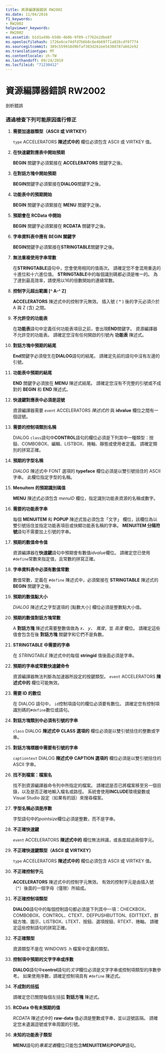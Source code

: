 ```yaml
---
title: 資源編譯器錯誤 RW2002
ms.date: 11/04/2016
f1_keywords:
- RW2002
helpviewer_keywords:
- RW2002
ms.assetid: b1d1a49b-b50b-4b0b-9f09-c7762e2dbe8f
ms.openlocfilehash: 1726e6ce74dfd7b6b0c6e4b69771a826cdf07774
ms.sourcegitcommit: 389c559918d9bfaf303d262ee5430d787a662e92
ms.translationtype: MT
ms.contentlocale: zh-TW
ms.lasthandoff: 09/24/2019
ms.locfileid: "71230412"
---
```

# <a name="resource-compiler-error-rw2002"></a>資源編譯器錯誤 RW2002

剖析錯誤

### <a name="to-fix-by-checking-the-following-possible-causes"></a>透過檢查下列可能原因進行修正

1. **需要加速器類型（ASCII 或 VIRTKEY）**

   `type` ACCELERATORS **陳述式中的** 欄位必須包含 ASCII 或 VIRTKEY 值。

1. **在快速鍵對應表中開始預期**

   **BEGIN** 關鍵字必須緊接在 **ACCELERATORS** 關鍵字之後。

1. **在對話方塊中開始預期**

   **BEGIN**關鍵字必須緊接在**DIALOG**關鍵字之後。

1. **功能表中的預期開始**

   **BEGIN** 關鍵字必須緊接在 **MENU** 關鍵字之後。

1. **預期會在 RCData 中開始**

   **BEGIN** 關鍵字必須緊接在 **RCDATA** 關鍵字之後。

1. **字串資料表中應有 BEGIN 關鍵字**

   **BEGIN**關鍵字必須緊接在**STRINGTABLE**關鍵字之後。

1. **無法重複使用字串常數**

   在**STRINGTABLE**語句中，您會使用相同的值兩次。 請確定您不會混用重迭的十進位和十六進位值。 **STRINGTABLE**中的每個識別碼都必須是唯一的。 為了達到最高效率，請使用以16的倍數開始的連續常數。

1. **控制字元超出範圍 [^ A-^ Z]**

   **ACCELERATORS** 陳述式中的控制字元無效。 插入號 ( **^** ) 後的字元必須介於 A 與 Z (含) 之間。

1. **不允許空的功能表**

   在**功能表**語句中定義任何功能表項目之前，會出現**END**關鍵字。 資源編譯器不允許空的功能表。 請確定您沒有任何開啟的引號內 **功能表** 陳述式。

1. **對話方塊中預期的結尾**

   **End**關鍵字必須發生在**DIALOG**語句的結尾。 請確定先前的語句中沒有左邊的引號。

1. **功能表中預期的結尾**

   **END** 關鍵字必須放在 **MENU** 陳述式結尾。 請確定您沒有不完整的引號或不成對的 **BEGIN** 和 **END** 陳述式。

1. **快速鍵對應表中必須是逗號**

   資源編譯器需要 `event` ACCELERATORS *陳述式的* 與 **idvalue** 欄位之間有一個逗號。

1. **需要的控制項類別名稱**

   DIALOG `class`語句中**CONTROL**語句的欄位必須是下列其中一種類型：按鈕、COMBOBOX、編輯、LISTBOX、捲軸、靜態或使用者定義。 請確定類別的拼寫正確。

1. **預期的字型名稱**

   *DIALOG* 陳述式中 FONT 選項的 **typeface** 欄位必須是以雙引號括住的 ASCII 字串。 此欄位指定字型的名稱。

1. **Menuitem 的預期識別碼值**

   **MENU** 陳述式必須包含 *menuID* 欄位，指定識別功能表資源的名稱或數字。

1. **需要的功能表字串**

   每個 **MENUITEM** 和 **POPUP** 陳述式皆必須包含「文字」 欄位，該欄位為以雙引號括住並指定功能表項目或快顯功能表名稱的字串。 **MENUITEM 分隔符號**語句不需要加上引號的字串。

1. **預期的數值命令值**

   資源編譯器在**快速鍵**語句中預期會有數值*idvalue*欄位。 請確定您已使用`#define`常數來指定值，且常數的拼寫正確。

1. **字串資料表中必須有數值常數**

   數值常數，定義在 `#define` 陳述式中，必須緊接在 **STRINGTABLE** 陳述式的 **BEGIN** 關鍵字之後。

1. **預期的數值點大小**

   *DIALOG* 陳述式之字型選項的 [點數大小] 欄位必須是整數點大小值。

1. **預期的數值對話方塊常數**

   A **對話方塊** 陳述式需要整數值做為 *x、 y、 寬度*，並 *高度* 欄位。 請確定這些值會包含在後 **對話方塊** 關鍵字和它們不是負數。

1. **STRINGTABLE 中需要的字串**

   在 *STRINGTABLE* 陳述式中的每個 **stringid** 值後面必須是字串。

1. **預期的字串或常數快速鍵命令**

   資源編譯器無法判斷為加速器所設定的按鍵類型。 `event` ACCELERATORS **陳述式中的** 欄位可能無效。

1. **需要 ID 的數位**

   在 DIALOG 語句中， `id`控制項語句的欄位必須要有數位。 請確定您有控制項識別碼的`#define`數位或語句。

1. **對話方塊類別中必須有引號的字串**

   `class` DIALOG **陳述式中 CLASS 選項的** 欄位必須是以雙引號括住的整數或字串。

1. **對話方塊標題中需要有引號的字串**

   `captiontext` DIALOG **陳述式中 CAPTION 選項的** 欄位必須是以雙引號括住的 ASCII 字串。

1. **找不到檔案：檔案名**

   找不到資源編譯器命令列中所指定的檔案。 請確認是否已將檔案移至另一個目錄，以及是否正確地輸入檔名或路徑。 系統會使用**INCLUDE**環境變數或 Visual Studio 設定（如果有的話）來搜尋檔案。

1. **字型名稱必須是序數**

   字型語句中的*pointsize*欄位必須是整數，而不是字串。

1. **不正確快速鍵**

   `event` ACCELERATORS **陳述式中的** 欄位無法辨識，或長度超過兩個字元。

1. **不正確快速鍵類型（ASCII 或 VIRTKEY）**

   `type` ACCELERATORS **陳述式中的** 欄位必須包含 ASCII 或 VIRTKEY 值。

1. **不正確控制字元**

   **ACCELERATORS** 陳述式中的控制字元無效。 有效的控制字元是由插入號（^）後面的一個字母（僅限）所組成。

1. **不正確控制項類型**

   **DIALOG**語句中的每個控制語句都必須是下列其中一項：CHECKBOX、COMBOBOX、CONTROL、CTEXT、DEFPUSHBUTTON、EDITTEXT、群組方塊、圖示、LISTBOX、LTEXT、按鈕、選項按鈕、RTEXT、捲軸。 請確定這些控制語句的拼寫正確。

1. **不正確類型**

   資源類型不是在 WINDOWS .h 檔案中定義的類型。

1. **控制項中預期的文字字串或序數**

   **DIALOG**語句中**control**語句的*文字*欄位必須是文字字串或控制項類型的序數參考。 如果使用序數，請確定控制項具有 `#define` 陳述式。

1. **不成對的括弧**

   請確定您已關閉每個左括弧 **對話方塊** 陳述式。

1. **RCData 中有未預期的值**

   *RCDATA* 陳述式中的 **raw-data** 值必須是整數或字串，並以逗號區隔。 請確定您未遺漏逗號或字串周圍的引號。

1. **未知的功能表子類型**

   **MENU**語句的*專案定義*欄位只能包含**MENUITEM**和**POPUP**語句。